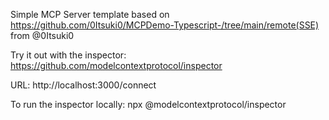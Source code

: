 Simple MCP Server template based on https://github.com/0Itsuki0/MCPDemo-Typescript-/tree/main/remote(SSE) from @0Itsuki0

Try it out with the inspector:
https://github.com/modelcontextprotocol/inspector

URL: http://localhost:3000/connect

To run the inspector locally:
npx @modelcontextprotocol/inspector
